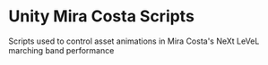 # Unity Mira Costa Scripts
 Scripts used to control asset animations in Mira Costa's NeXt LeVeL marching band performance
